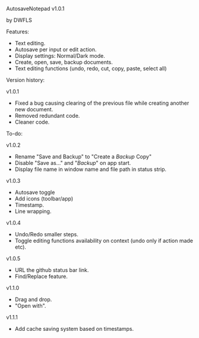 AutosaveNotepad v1.0.1


by DWFLS


Features:
- Text editing.
- Autosave per input or edit action.
- Display settings: Normal/Dark mode.
- Create, open, save, backup documents.
- Text editing functions (undo, redo, cut, copy, paste, select all)

Version history:


v1.0.1

- Fixed a bug causing clearing of the previous file while creating another new document.
- Removed redundant code.
- Cleaner code.


To-do:


v1.0.2

- Rename "Save and Backup" to "Create a *Backup* Copy"
- Disable "Save as..." and "*Backup*" on app start.
- Display file name in window name and file path in status strip.


v1.0.3

- Autosave toggle
- Add icons (toolbar/app)
- Timestamp.
- Line wrapping.


v1.0.4

- Undo/Redo smaller steps.
- Toggle editing functions availability on context (undo only if action made etc).


v1.0.5

- URL the github status bar link.
- Find/Replace feature.


v1.1.0

- Drag and drop.
- "Open with".


v1.1.1

- Add cache saving system based on timestamps.

